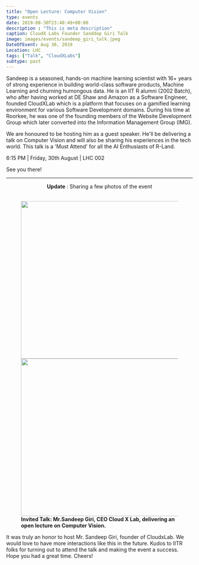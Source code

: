 ```yaml
---
title: "Open Lecture: Computer Vision"
type: events
date: 2019-08-30T23:40:49+00:00
description : "This is meta description"
caption: CloudX Labs Founder Sanddep Giri Talk
image: images/events/sandeep_giri_talk.jpeg
DateOfEvent: Aug 30, 2019
Location: LHC
tags: ["Talk", "CloudXLabs"]
subtype: past
---
```


Sandeep is a seasoned, hands-on machine learning scientist with 16+ years of strong experience in building world-class software products, Machine Learning and churning humongous data. He is an IIT R alumni (2002 Batch), who after having worked at DE Shaw and Amazon as a Software Engineer, founded CloudXLab which is a platform that focuses on a gamified learning environment for various Software Development domains. During his time at Roorkee, he was one of the founding members of the Website Development Group which later converted into the Information Management Group (IMG).

We are honoured to be hosting him as a guest speaker. He'll be delivering a talk on Computer Vision and will also be sharing his experiences in the tech world. This talk is a 'Must Attend' for all the AI Enthusiasts of R-Land.

6:15 PM | Friday, 30th August | LHC 002

See you there!

<hr/>

<center><b>Update</b> : Sharing a few photos of the event</center>
<br/>

<figure>
  <img align="left" width="425x" src="/images/events/sandeep_giri_talk2.jpeg">
  <img align="right" width="425x" src="/images/events/sandeep_giri_token.jpeg">
  <figcaption><b>Invited Talk: Mr.Sandeep Giri, CEO Cloud X Lab, delivering an open lecture on Computer Vision.</b></figcaption>
</figure>

It was truly an honor to host Mr. Sandeep Giri, founder of CloudxLab. We would love to have more interactions like this in the future. Kudos to IITR folks for turning out to attend the talk and making the event a success. Hope you had a great time. Cheers!